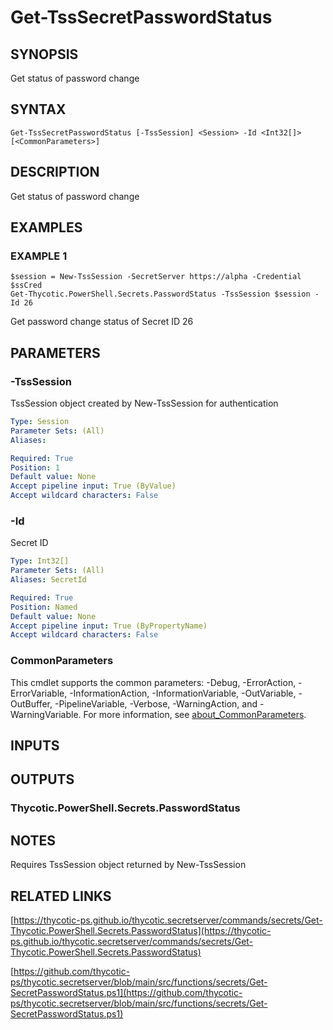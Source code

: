 # Get-TssSecretPasswordStatus

## SYNOPSIS
Get status of password change

## SYNTAX

```
Get-TssSecretPasswordStatus [-TssSession] <Session> -Id <Int32[]> [<CommonParameters>]
```

## DESCRIPTION
Get status of password change

## EXAMPLES

### EXAMPLE 1
```
$session = New-TssSession -SecretServer https://alpha -Credential $ssCred
Get-Thycotic.PowerShell.Secrets.PasswordStatus -TssSession $session -Id 26
```

Get password change status of Secret ID 26

## PARAMETERS

### -TssSession
TssSession object created by New-TssSession for authentication

```yaml
Type: Session
Parameter Sets: (All)
Aliases:

Required: True
Position: 1
Default value: None
Accept pipeline input: True (ByValue)
Accept wildcard characters: False
```

### -Id
Secret ID

```yaml
Type: Int32[]
Parameter Sets: (All)
Aliases: SecretId

Required: True
Position: Named
Default value: None
Accept pipeline input: True (ByPropertyName)
Accept wildcard characters: False
```

### CommonParameters
This cmdlet supports the common parameters: -Debug, -ErrorAction, -ErrorVariable, -InformationAction, -InformationVariable, -OutVariable, -OutBuffer, -PipelineVariable, -Verbose, -WarningAction, and -WarningVariable. For more information, see [about_CommonParameters](http://go.microsoft.com/fwlink/?LinkID=113216).

## INPUTS

## OUTPUTS

### Thycotic.PowerShell.Secrets.PasswordStatus
## NOTES
Requires TssSession object returned by New-TssSession

## RELATED LINKS

[https://thycotic-ps.github.io/thycotic.secretserver/commands/secrets/Get-Thycotic.PowerShell.Secrets.PasswordStatus](https://thycotic-ps.github.io/thycotic.secretserver/commands/secrets/Get-Thycotic.PowerShell.Secrets.PasswordStatus)

[https://github.com/thycotic-ps/thycotic.secretserver/blob/main/src/functions/secrets/Get-SecretPasswordStatus.ps1](https://github.com/thycotic-ps/thycotic.secretserver/blob/main/src/functions/secrets/Get-SecretPasswordStatus.ps1)

